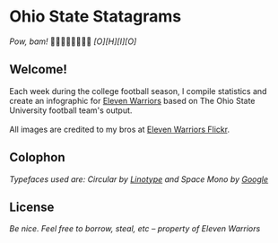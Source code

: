 # Ohio State Statagrams
*Pow, bam!* 🙆🏼💆🏼🙋🏼🙆🏼
*[O][H][I][O]*
## Welcome!
Each week during the college football season, I compile statistics and create an infographic for <a target="_blank" href="http://elevenwarriors.com">Eleven Warriors</a> based on The Ohio State University football team's output.
</br>
</br>
All images are credited to my bros at <a target="_blank" href="https://www.flickr.com/photos/elevenwarriors/">Eleven Warriors Flickr</a>.

## Colophon </br>
*Typefaces used are: Circular by <a target="_blank" href="https://lineto.com/The+Fonts/Font+Categories/Text+Fonts/Circular/">Linotype</a> and Space Mono by <a target="_blank" href="https://fonts.google.com/specimen/Space+Mono">Google</a>*

## License </br>
*Be nice. Feel free to borrow, steal, etc – property of Eleven Warriors*
